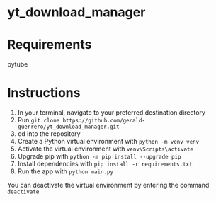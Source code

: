 # yt_download_manager

# Requirements
pytube

# Instructions
1. In your terminal, navigate to your preferred destination directory
2. Run `git clone https://github.com/gerald-guerrero/yt_download_manager.git`
3. cd into the repository
4. Create a Python virtual environment with `python -m venv venv`
5. Activate the virtual environment with `venv\Scripts\activate`
6. Upgrade pip with `python -m pip install --upgrade pip`
7. Install dependencies with `pip install -r requirements.txt`
8. Run the app with `python main.py`

You can deactivate the virtual environment by entering the command `deactivate`
